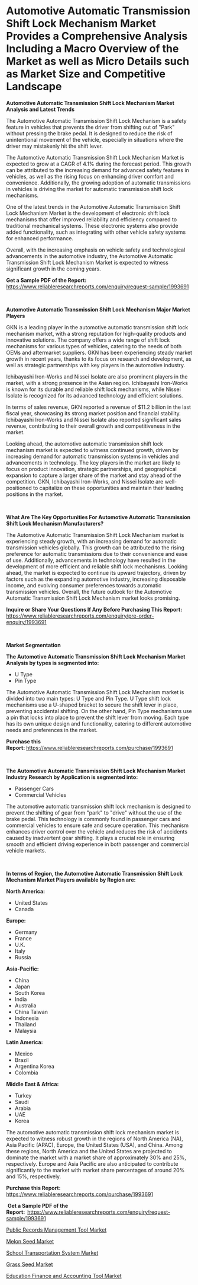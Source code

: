 <p><h1>Automotive Automatic Transmission Shift Lock Mechanism Market Provides a Comprehensive Analysis Including a Macro Overview of the Market as well as Micro Details such as Market Size and Competitive Landscape</h1></p><p><strong>Automotive Automatic Transmission Shift Lock Mechanism Market Analysis and Latest Trends</strong></p>
<p><p>The Automotive Automatic Transmission Shift Lock Mechanism is a safety feature in vehicles that prevents the driver from shifting out of "Park" without pressing the brake pedal. It is designed to reduce the risk of unintentional movement of the vehicle, especially in situations where the driver may mistakenly hit the shift lever.</p><p>The Automotive Automatic Transmission Shift Lock Mechanism Market is expected to grow at a CAGR of 4.1% during the forecast period. This growth can be attributed to the increasing demand for advanced safety features in vehicles, as well as the rising focus on enhancing driver comfort and convenience. Additionally, the growing adoption of automatic transmissions in vehicles is driving the market for automatic transmission shift lock mechanisms.</p><p>One of the latest trends in the Automotive Automatic Transmission Shift Lock Mechanism Market is the development of electronic shift lock mechanisms that offer improved reliability and efficiency compared to traditional mechanical systems. These electronic systems also provide added functionality, such as integrating with other vehicle safety systems for enhanced performance.</p><p>Overall, with the increasing emphasis on vehicle safety and technological advancements in the automotive industry, the Automotive Automatic Transmission Shift Lock Mechanism Market is expected to witness significant growth in the coming years.</p></p>
<p><strong>Get a Sample PDF of the Report:&nbsp;</strong> <a href="https://www.reliableresearchreports.com/enquiry/request-sample/1993691">https://www.reliableresearchreports.com/enquiry/request-sample/1993691</a></p>
<p>&nbsp;</p>
<p><strong>Automotive Automatic Transmission Shift Lock Mechanism Major Market Players</strong></p>
<p><p>GKN is a leading player in the automotive automatic transmission shift lock mechanism market, with a strong reputation for high-quality products and innovative solutions. The company offers a wide range of shift lock mechanisms for various types of vehicles, catering to the needs of both OEMs and aftermarket suppliers. GKN has been experiencing steady market growth in recent years, thanks to its focus on research and development, as well as strategic partnerships with key players in the automotive industry.</p><p>Ichibayashi Iron-Works and Nissei Isolate are also prominent players in the market, with a strong presence in the Asian region. Ichibayashi Iron-Works is known for its durable and reliable shift lock mechanisms, while Nissei Isolate is recognized for its advanced technology and efficient solutions.</p><p>In terms of sales revenue, GKN reported a revenue of $11.2 billion in the last fiscal year, showcasing its strong market position and financial stability. Ichibayashi Iron-Works and Nissei Isolate also reported significant sales revenue, contributing to their overall growth and competitiveness in the market.</p><p>Looking ahead, the automotive automatic transmission shift lock mechanism market is expected to witness continued growth, driven by increasing demand for automatic transmission systems in vehicles and advancements in technology. The key players in the market are likely to focus on product innovation, strategic partnerships, and geographical expansion to capture a larger share of the market and stay ahead of the competition. GKN, Ichibayashi Iron-Works, and Nissei Isolate are well-positioned to capitalize on these opportunities and maintain their leading positions in the market.</p></p>
<p>&nbsp;</p>
<p><strong>What Are The Key Opportunities For Automotive Automatic Transmission Shift Lock Mechanism Manufacturers?</strong></p>
<p><p>The Automotive Automatic Transmission Shift Lock Mechanism market is experiencing steady growth, with an increasing demand for automatic transmission vehicles globally. This growth can be attributed to the rising preference for automatic transmissions due to their convenience and ease of use. Additionally, advancements in technology have resulted in the development of more efficient and reliable shift lock mechanisms. Looking ahead, the market is expected to continue its upward trajectory, driven by factors such as the expanding automotive industry, increasing disposable income, and evolving consumer preferences towards automatic transmission vehicles. Overall, the future outlook for the Automotive Automatic Transmission Shift Lock Mechanism market looks promising.</p></p>
<p><strong>Inquire or Share Your Questions If Any Before Purchasing This Report:</strong> <a href="https://www.reliableresearchreports.com/enquiry/pre-order-enquiry/1993691">https://www.reliableresearchreports.com/enquiry/pre-order-enquiry/1993691</a></p>
<p>&nbsp;</p>
<p><strong>Market Segmentation</strong></p>
<p><strong>The Automotive Automatic Transmission Shift Lock Mechanism Market Analysis by types is segmented into:</strong></p>
<p><ul><li>U Type</li><li>Pin Type</li></ul></p>
<p><p>The Automotive Automatic Transmission Shift Lock Mechanism market is divided into two main types: U Type and Pin Type. U Type shift lock mechanisms use a U-shaped bracket to secure the shift lever in place, preventing accidental shifting. On the other hand, Pin Type mechanisms use a pin that locks into place to prevent the shift lever from moving. Each type has its own unique design and functionality, catering to different automotive needs and preferences in the market.</p></p>
<p><strong>Purchase this Report:&nbsp;</strong><a href="https://www.reliableresearchreports.com/purchase/1993691">https://www.reliableresearchreports.com/purchase/1993691</a></p>
<p>&nbsp;</p>
<p><strong>The Automotive Automatic Transmission Shift Lock Mechanism Market Industry Research by Application is segmented into:</strong></p>
<p><ul><li>Passenger Cars</li><li>Commercial Vehicles</li></ul></p>
<p><p>The automotive automatic transmission shift lock mechanism is designed to prevent the shifting of gear from "park" to "drive" without the use of the brake pedal. This technology is commonly found in passenger cars and commercial vehicles to ensure safe and secure operation. This mechanism enhances driver control over the vehicle and reduces the risk of accidents caused by inadvertent gear shifting. It plays a crucial role in ensuring smooth and efficient driving experience in both passenger and commercial vehicle markets.</p></p>
<p>&nbsp;</p>
<p><strong>In terms of Region, the Automotive Automatic Transmission Shift Lock Mechanism Market Players available by Region are:</strong></p>
<p>
    <p> <strong> North America: </strong>
        <ul>
            <li>United States</li>
            <li>Canada</li>
        </ul>
        </p> 
    <p> <strong> Europe: </strong>
        <ul>
            <li>Germany</li>
            <li>France</li>
            <li>U.K.</li>
            <li>Italy</li>
            <li>Russia</li>
        </ul>
        </p> 
    <p> <strong> Asia-Pacific: </strong>
        <ul>
            <li>China</li>
            <li>Japan</li>
            <li>South Korea</li>
            <li>India</li>
            <li>Australia</li>
            <li>China Taiwan</li>
            <li>Indonesia</li>
            <li>Thailand</li>
            <li>Malaysia</li>
        </ul>
        </p> 
    <p> <strong> Latin America: </strong>
        <ul>
            <li>Mexico</li>
            <li>Brazil</li>
            <li>Argentina Korea</li>
            <li>Colombia</li>
        </ul>
        </p> 
    <p> <strong> Middle East & Africa: </strong>
        <ul>
            <li>Turkey</li>
            <li>Saudi</li>
            <li>Arabia</li>
            <li>UAE</li>
            <li>Korea</li>
        </ul>
    </p>
    </p>
<p><p>The automotive automatic transmission shift lock mechanism market is expected to witness robust growth in the regions of North America (NA), Asia Pacific (APAC), Europe, the United States (USA), and China. Among these regions, North America and the United States are projected to dominate the market with a market share of approximately 30% and 25%, respectively. Europe and Asia Pacific are also anticipated to contribute significantly to the market with market share percentages of around 20% and 15%, respectively.</p></p>
<p><strong>Purchase this Report: </strong><a href="https://www.reliableresearchreports.com/purchase/1993691">https://www.reliableresearchreports.com/purchase/1993691</a></p>
<p>&nbsp;<strong>Get a Sample PDF of the Report:&nbsp;&nbsp;</strong><a href="https://www.reliableresearchreports.com/enquiry/request-sample/1993691">https://www.reliableresearchreports.com/enquiry/request-sample/1993691</a></p>
<p><strong></strong></p>
<p><p><a href="https://thundering-castanet-c65.notion.site/Public-Records-Management-Tool-Market-Furnish-Information-about-Market-Size-Market-Share-Market-Dy-1e3c7fbc06eb4760bd7f48b5936e3e54">Public Records Management Tool Market</a></p><p><a href="https://view.publitas.com/reportprime-1/melon-seed-market-size-growth-outlook-from-2024-to-2031-projecting-at-markets-trends-analysis-by-application-regional-outlook-and-revenue/">Melon Seed Market</a></p><p><a href="https://bubble-tree-ea4.notion.site/School-Transportation-System-Market-Analysis-Examines-its-Scope-on-Growth-Opportunities-and-Forecas-ebeb2c37eafc400d997e553a63db330a">School Transportation System Market</a></p><p><a href="https://view.publitas.com/reportprime-1/grass-seed-market-research-report-reveals-the-latest-trends-and-opportunities-of-this-market-for-period-from-2024-2031/">Grass Seed Market</a></p><p><a href="https://thundering-castanet-c65.notion.site/Education-Finance-and-Accounting-Tool-Market-Size-and-Examines-its-Market-Scope-with-a-Primary-Foc-8002c3406b5f4ce78b72201e83153596">Education Finance and Accounting Tool Market</a></p></p>